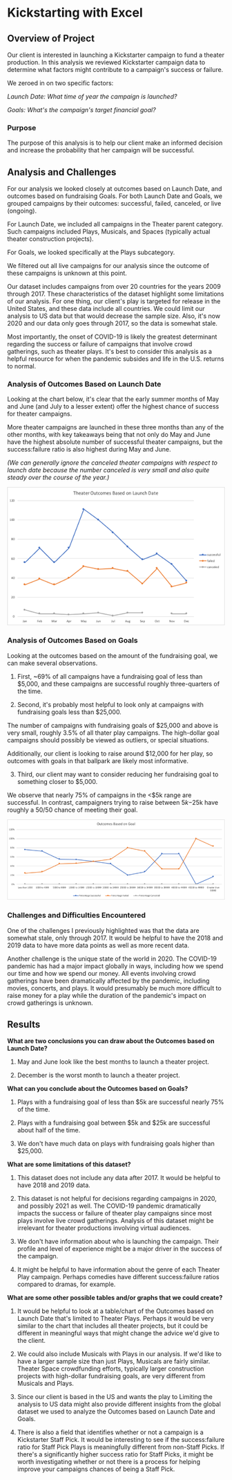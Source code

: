 # Kickstarting with Excel

## Overview of Project
Our client is interested in launching a Kickstarter campaign to fund a theater production. In this analysis we reviewed Kickstarter campaign data to determine what factors might contribute to a campaign's success or failure. 

We zeroed in on two specific factors:

*Launch Date: What time of year the campaign is launched?*

*Goals: What's the campaign's target financial goal?*


### Purpose
The purpose of this analysis is to help our client make an informed decision and increase the probability that her campaign will be successful.


## Analysis and Challenges
For our analysis we looked closely at outcomes based on Launch Date, and outcomes based on fundraising Goals. For both Launch Date and Goals, we grouped campaigns by their outcomes: successful, failed, canceled, or live (ongoing).

For Launch Date, we included all campaigns in the Theater parent category. Such campaigns included Plays, Musicals, and Spaces (typically actual theater construction projects).

For Goals, we looked specifically at the Plays subcategory.

We filtered out all live campaigns for our analysis since the outcome of these campaigns is unknown at this point.

Our dataset includes campaigns from over 20 countries for the years 2009 through 2017. These characteristics of the dataset highlight some limitations of our analysis. For one thing, our client's play is targeted for release in the United States, and these data include all countries. We could limit our analysis to US data but that would decrease the sample size. Also, it's now 2020 and our data only goes through 2017, so the data is somewhat stale.

Most importantly, the onset of COVID-19 is likely the greatest determinant regarding the success or failure of campaigns that involve crowd gatherings, such as theater plays. It's best to consider this analysis as a helpful resource for when the pandemic subsides and life in the U.S. returns to normal.


### Analysis of Outcomes Based on Launch Date
Looking at the chart below, it's clear that the early summer months of May and June (and July to a lesser extent) offer the highest chance of success for theater campaigns.

More theater campaigns are launched in these three months than any of the other months, with key takeaways being that not only do May and June have the highest absolute number of successful theater campaigns, but the success:failure ratio is also highest during May and June.

*(We can generally ignore the canceled theater campaigns with respect to launch date because the number canceled is very small and also quite steady over the course of the year.)*

![Outcomes Based on Fundraising Goals](https://github.com/flowersmichael/kickstarter-analysis/blob/main/Resources/Theater_Outcomes_vs_Launch.png)


### Analysis of Outcomes Based on Goals
Looking at the outcomes based on the amount of the fundraising goal, we can make several observations.

1. First, ~69% of all campaigns have a fundraising goal of less than $5,000, and these campaigns are successful roughly three-quarters of the time.

2. Second, it's probably most helpful to look only at campaigns with fundraising goals less than $25,000. 

The number of campaigns with fundraising goals of $25,000 and above is very small, roughly 3.5% of all thater play campaigns. The high-dollar goal campaigns should possibly be viewed as outliers, or special situations.

Additionally, our client is looking to raise around $12,000 for her play, so outcomes with goals in that ballpark are likely most informative.

3. Third, our client may want to consider reducing her fundraising goal to something closer to $5,000. 

We observe that nearly 75% of campaigns in the <$5k range are successful. In contrast, campaigners trying to raise between $5k-$25k have roughly a 50/50 chance of meeting their goal.

![Outcomes Based on Launch Date](https://github.com/flowersmichael/kickstarter-analysis/blob/main/Resources/Outcomes_vs_Goals.png)


### Challenges and Difficulties Encountered
One of the challenges I previously highlighted was that the data are somewhat stale, only through 2017. It would be helpful to have the 2018 and 2019 data to have more data points as well as more recent data.

Another challenge is the unique state of the world in 2020. The COVID-19 pandemic has had a major impact globally in ways, including how we spend our time and how we spend our money. All events involving crowd gatherings have been dramatically affected by the pandemic, including movies, concerts, and plays. It would presumably be much more difficult to raise money for a play while the duration of the pandemic's impact on crowd gatherings is unknown.


## Results

**What are two conclusions you can draw about the Outcomes based on Launch Date?**

1. May and June look like the best months to launch a theater project.

2. December is the worst month to launch a theater project.


**What can you conclude about the Outcomes based on Goals?**

1. Plays with a fundraising goal of less than $5k are successful nearly 75% of the time.

2. Plays with a fundraising goal between $5k and $25k are successful about half of the time.

3. We don't have much data on plays with fundraising goals higher than $25,000.


**What are some limitations of this dataset?**

1. This dataset does not include any data after 2017. It would be helpful to have 2018 and 2019 data.

2. This dataset is not helpful for decisions regarding campaigns in 2020, and possibly 2021 as well. The COVID-19 pandemic dramatically impacts the success or failure of theater play campaigns since most plays involve live crowd gatherings. Analysis of this dataset might be irrelevant for theater productions involving virtual audiences.

3. We don't have information about who is launching the campaign. Their profile and level of experience might be a major driver in the success of the campaign.

4. It might be helpful to have information about the genre of each Theater Play campaign. Perhaps comedies have different success:failure ratios compared to dramas, for example.


**What are some other possible tables and/or graphs that we could create?**

1. It would be helpful to look at a table/chart of the Outcomes based on Launch Date that's limited to Theater Plays. Perhaps it would be very similar to the chart that includes all theater projects, but it could be different in meaningful ways that might change the advice we'd give to the client.

2. We could also include Musicals with Plays in our analysis. If we'd like to have a larger sample size than just Plays, Musicals are fairly similar. Theater Space crowdfunding efforts, typically larger construction projects with high-dollar fundraising goals, are very different from Musicals and Plays.

3. Since our client is based in the US and wants the play to Limiting the analysis to US data might also provide different insights from the global dataset we used to analyze the Outcomes based on Launch Date and Goals.

4. There is also a field that identifies whether or not a campaign is a Kickstarter Staff Pick. It would be interesting to see if the success:failure ratio for Staff Pick Plays is meaningfully different from non-Staff Picks. If there's a significantly higher success ratio for Staff Picks, it might be worth investigating whether or not there is a process for helping improve your campaigns chances of being a Staff Pick.
